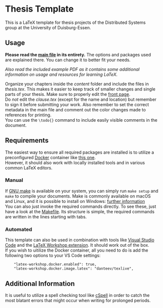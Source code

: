 # Thesis Template

This is a LaTeX template for thesis projects of the Distributed Systems group at the University of Duisburg-Essen.

## Usage

**Please read the [main file](thesis.tex) in its entirety.**
The options and packages used are explained there.
You can change it to better fit your needs.

_Also read the included example PDF
as it contains some additional information on usage
and resources for learning LaTeX._

Organize your chapters inside the _content_ folder and include the files in _thesis.tex_.
This makes it easier to keep track of smaller changes and single parts of your thesis.
Make sure to properly edit the [front page](frontpage.tex).  
Do _not_ edit the _clause.tex_ (except for the name and location) but remember to sign it before submitting your work.
Also remember to set the correct metadata in the main file and comment out the color changes made to references for printing.  
You can use the `\todo{}` command to include easily visible comments in the document.

## Requirements

The easiest way to ensure all required packages are installed is to utilize a preconfigured [Docker](https://docs.docker.com/get-docker/) container like [this one](https://github.com/dante-ev/docker-texlive).  
However, it should also work with locally installed tools and in various common LaTeX editors.

### Manual

If [GNU make](https://www.gnu.org/software/make/) is available on your system, you can simply run `make setup` and `make` to compile your documents.
Make is commonly available on macOS and Linux, and it is possible to install on Windows: [further information](https://github.com/mbuilov/gnumake-windows)  
You can also just invoke the required commands directly.
To see these, just have a look at the [Makefile](Makefile).
Its structure is simple, the required commands are written in the lines starting with tabs.

### Automated

This template can also be used in combination with tools like [Visual Studio Code](https://code.visualstudio.com/) and the [LaTeX Workshop extension](https://github.com/James-Yu/LaTeX-Workshop).
It should work out of the box.  
If you wish to uitilize the Docker container, all you need to do is add the following two options to your VS Code settings:
```
    "latex-workshop.docker.enabled": true,
    "latex-workshop.docker.image.latex": "danteev/texlive",
```

## Additional Information

It is useful to utilize a spell checking tool like [cSpell](https://marketplace.visualstudio.com/items?itemName=streetsidesoftware.code-spell-checker) in order to catch the most blatant errors that might occur when writing for prolonged periods.
